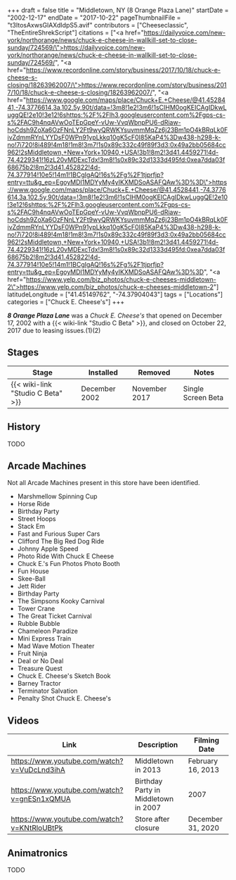+++
draft = false
title = "Middletown, NY (8 Orange Plaza Lane)"
startDate = "2002-12-17"
endDate = "2017-10-22"
pageThumbnailFile = "t3ItosAxwsGlAXdIdpS5.avif"
contributors = ["Cheeseclassic", "TheEntireShrekScript"]
citations = ["<a href=\"https://dailyvoice.com/new-york/northorange/news/chuck-e-cheese-in-wallkill-set-to-close-sunday/724569/\">https://dailyvoice.com/new-york/northorange/news/chuck-e-cheese-in-wallkill-set-to-close-sunday/724569/</a>", "<a href=\"https://www.recordonline.com/story/business/2017/10/18/chuck-e-cheese-s-closing/18263962007/\">https://www.recordonline.com/story/business/2017/10/18/chuck-e-cheese-s-closing/18263962007/</a>", "<a href=\"https://www.google.com/maps/place/Chuck+E.+Cheese/@41.4528441,-74.3776614,3a,102.5y,90t/data=!3m8!1e2!3m6!1sCIHM0ogKEICAgIDkwLuggQE!2e10!3e12!6shttps:%2F%2Flh3.googleusercontent.com%2Fgps-cs-s%2FAC9h4nqAVwOoTEpGpeY-vUw-VvqWbnpPU6-dRiaw-hoCdsh9ZoXa6OzFNnLY2Ft9wyQRWKYsuvmmMqZz6j23Bm1pO4kBRqLk0FivZdmmRYnLYYDsF0WPn91ypLkkq10gK5cF0I85KaP4%3Dw438-h298-k-no!7i720!8i489!4m18!1m8!3m7!1s0x89c332c49f89f3d3:0x49a2bb05684cc962!2sMiddletown,+New+York+10940,+USA!3b1!8m2!3d41.4459271!4d-74.4229341!16zL20vMDExcTdx!3m8!1s0x89c32d1333d495fd:0xea7dda03f68675b2!8m2!3d41.452822!4d-74.377914!10e5!14m1!1BCgIgAQ!16s%2Fg%2F1tjprfjp?entry=ttu&g_ep=EgoyMDI1MDYyMy4yIKXMDSoASAFQAw%3D%3D\">https://www.google.com/maps/place/Chuck+E.+Cheese/@41.4528441,-74.3776614,3a,102.5y,90t/data=!3m8!1e2!3m6!1sCIHM0ogKEICAgIDkwLuggQE!2e10!3e12!6shttps:%2F%2Flh3.googleusercontent.com%2Fgps-cs-s%2FAC9h4nqAVwOoTEpGpeY-vUw-VvqWbnpPU6-dRiaw-hoCdsh9ZoXa6OzFNnLY2Ft9wyQRWKYsuvmmMqZz6j23Bm1pO4kBRqLk0FivZdmmRYnLYYDsF0WPn91ypLkkq10gK5cF0I85KaP4%3Dw438-h298-k-no!7i720!8i489!4m18!1m8!3m7!1s0x89c332c49f89f3d3:0x49a2bb05684cc962!2sMiddletown,+New+York+10940,+USA!3b1!8m2!3d41.4459271!4d-74.4229341!16zL20vMDExcTdx!3m8!1s0x89c32d1333d495fd:0xea7dda03f68675b2!8m2!3d41.452822!4d-74.377914!10e5!14m1!1BCgIgAQ!16s%2Fg%2F1tjprfjp?entry=ttu&g_ep=EgoyMDI1MDYyMy4yIKXMDSoASAFQAw%3D%3D</a>", "<a href=\"https://www.yelp.com/biz_photos/chuck-e-cheeses-middletown-2\">https://www.yelp.com/biz_photos/chuck-e-cheeses-middletown-2</a>"]
latitudeLongitude = ["41.45149762", "-74.37904043"]
tags = ["Locations"]
categories = ["Chuck E. Cheese's"]
+++

***8 Orange Plaza Lane*** was a *Chuck E. Cheese's* that opened on December 17, 2002 with a {{< wiki-link "Studio C Beta" >}}, and closed on October 22, 2017 due to leasing issues.(1)(2)

## Stages

| Stage                                   | Installed     | Removed       | Notes              |
|-----------------------------------------|---------------|---------------|--------------------|
| {{< wiki-link "Studio C Beta" >}} | December 2002 | November 2017 | Single Screen Beta |

## History

TODO

## Arcade Machines

Not all Arcade Machines present in this store have been identified.

- Marshmellow Spinning Cup
- Horse Ride
- Birthday Party
- Street Hoops
- Stack Em
- Fast and Furious Super Cars
- Clifford The Big Red Dog Ride
- Johnny Apple Speed
- Photo Ride With Chuck E Cheese
- Chuck E.'s Fun Photos Photo Booth
- Fun House
- Skee-Ball
- Jett Rider
- Birthday Party
- The Simpsons Kooky Carnival
- Tower Crane
- The Great Ticket Carnival
- Rubble Bubble
- Chameleon Paradize
- Mini Express Train
- Mad Wave Motion Theater
- Fruit Ninja
- Deal or No Deal
- Treasure Quest
- Chuck E. Cheese's Sketch Book
- Barney Tractor
- Terminator Salvation
- Penalty Shot Chuck E. Cheese's

## Videos

| Link                                        | Description                          | Filming Date      |
|---------------------------------------------|--------------------------------------|-------------------|
| https://www.youtube.com/watch?v=VuDcLnd3ihA | Middletown in 2013                   | February 16, 2013 |
| https://www.youtube.com/watch?v=gnESn1xQMUA | Birthday Party in Middletown in 2007 | 2007              |
| https://www.youtube.com/watch?v=KNtRloUBtPk | Store after closure                  | December 31, 2020 |

## Animatronics

TODO